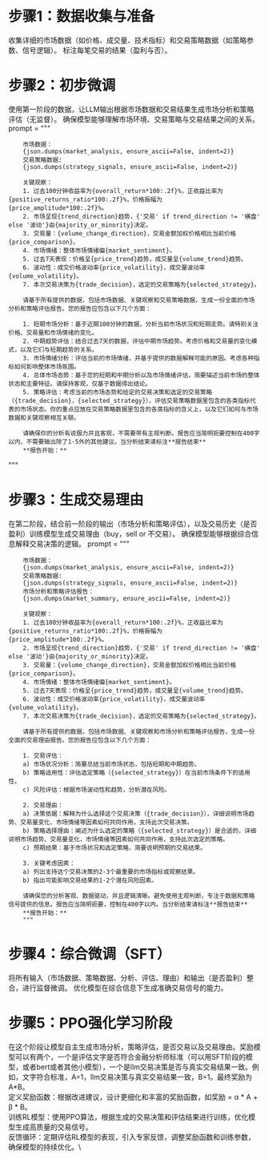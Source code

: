 # 步骤1：数据收集与准备
收集详细的市场数据（如价格、成交量、技术指标）和交易策略数据（如策略参数、信号逻辑）。
标注每笔交易的结果（盈利与否）。

# 步骤2：初步微调
使用第一阶段的数据，让LLM输出根据市场数据和交易结果生成市场分析和策略评估（无监督）。
确保模型能够理解市场环境、交易策略与交易结果之间的关系。
prompt = 
"""

        市场数据：
        {json.dumps(market_analysis, ensure_ascii=False, indent=2)}
        交易策略数据:
        {json.dumps(strategy_signals, ensure_ascii=False, indent=2)}

        关键观察：
        1. 过去100分钟收益率为{overall_return*100:.2f}%，正收益比率为{positive_returns_ratio*100:.2f}%，价格振幅为{price_amplitude*100:.2f}%。
        2. 市场呈现{trend_direction}趋势，{'交易' if trend_direction != '横盘' else '波动'}由{majority_or_minority}决定。
        3. 交易量：{volume_change_direction}，交易金额加权价格相比当前价格{price_comparison}。
        4. 市场情绪：整体市场情绪偏{market_sentiment}。
        5. 过去7天表现：价格呈{price_trend}趋势，成交量呈{volume_trend}趋势。
        6. 波动性：成交价格波动率{price_volatility}，成交量波动率{volume_volatility}。
        7. 本次交易决策为{trade_decision}，选定的交易策略为{selected_strategy}。

        请基于所有提供的数据，包括市场数据、关键观察和交易策略数据，生成一份全面的市场分析和策略评估报告。您的报告应包含以下几个方面：

        1. 短期市场分析：基于近期100分钟的数据，分析当前市场状况和短期走势。请特别关注价格、交易量和市场情绪的变化。
        2. 中期趋势评估：结合过去7天的数据，评估中期市场趋势。考虑价格和交易量的变化模式，以及它们与短期趋势的关系。
        3. 市场情绪分析：评估当前的市场情绪，并基于提供的数据解释可能的原因。考虑各种指标如何影响整体市场氛围。
        4. 总体市场态势：基于您的短期和中期分析以及市场情绪评估，简要描述当前市场的整体状态和主要特征。请保持客观，仅基于数据得出结论。
        5. 策略评估：考虑当前的市场态势和给定的交易决策和选定的交易策略（{trade_decision}，{selected_strategy}），评估交易策略数据里包含的各类指标代表的市场状态。你的重点应放在交易策略数据里包含的各类指标的含义上，以及它们如何与市场数据和关键观察相互关联。

        请确保你的分析有说服力并且客观，不需要带有主观判断。报告应当简明扼要控制在400字以内，不需要输出除了1-5外的其他建议。当分析结束请标注**报告结束**
        **报告开始：**
"""
# 步骤3：生成交易理由
在第二阶段，结合前一阶段的输出（市场分析和策略评估），以及交易历史（是否盈利）训练模型生成交易理由（buy，sell or 不交易）。
确保模型能够根据综合信息解释交易决策的逻辑。
prompt = 
"""

        市场数据：
        {json.dumps(market_analysis, ensure_ascii=False, indent=2)}
        交易策略数据:
        {json.dumps(strategy_signals, ensure_ascii=False, indent=2)}
        市场分析和策略评估报告：
        {json.dumps(market_summary, ensure_ascii=False, indent=2)}

        关键观察：
        1. 过去100分钟收益率为{overall_return*100:.2f}%，正收益比率为{positive_returns_ratio*100:.2f}%，价格振幅为{price_amplitude*100:.2f}%。
        2. 市场呈现{trend_direction}趋势，{'交易' if trend_direction != '横盘' else '波动'}由{majority_or_minority}决定。
        3. 交易量：{volume_change_direction}，交易金额加权价格相比当前价格{price_comparison}。
        4. 市场情绪：整体市场情绪偏{market_sentiment}。
        5. 过去7天表现：价格呈{price_trend}趋势，成交量呈{volume_trend}趋势。
        6. 波动性：成交价格波动率{price_volatility}，成交量波动率{volume_volatility}。
        7. 本次交易决策为{trade_decision}，选定的交易策略为{selected_strategy}。

        请基于所有提供的数据，包括市场数据、关键观察和市场分析和策略评估报告，生成一份全面的交易理由报告。您的报告应包含以下几个方面：

        1. 交易评估：
        a) 市场状况分析：简要总结当前市场状态，包括短期和中期趋势。
        b) 策略适用性：评估选定策略（{selected_strategy}）在当前市场条件下的适用性。
        c) 风险评估：根据市场波动性和趋势，分析潜在风险。

        2. 交易理由：
        a) 决策依据：解释为什么选择这个交易决策（{trade_decision}），详细说明市场趋势、交易量变化、市场情绪等因素如何共同作用，支持此次交易决策。
        b) 策略选择理由：阐述为什么选定的策略（{selected_strategy}）是合适的，详细说明市场趋势、交易量变化、市场情绪等因素如何共同作用，支持此次选定的策略。
        c) 预期结果：基于市场状况和选定策略，简要说明预期的交易结果。

        3. 关键考虑因素：
        a) 列出支持这个交易决策的2-3个最重要的市场指标或观察结果。
        b) 指出可能影响交易结果的1-2个潜在风险因素。

        请确保您的分析客观、数据驱动，并且逻辑清晰。避免使用主观判断，专注于数据和策略信号提供的信息。报告应当简明扼要，控制在400字以内。当分析结束请标注**报告结束**
        **报告开始：**
        """
# 步骤4：综合微调（SFT）
将所有输入（市场数据、策略数据、分析、评估、理由）和输出（是否盈利）整合，进行监督微调。
优化模型在综合信息下生成准确交易信号的能力。

# 步骤5：PPO强化学习阶段
在这个阶段让模型自主生成市场分析，策略评估，是否交易以及交易理由。奖励模型可以有两个，一个是评估文字是否符合金融分析师标准（可以用SFT阶段的模型，或者bert或者其他小模型），一个是llm交易决策是否与真实交易结果一致。例如，文字符合标准，A=1，llm交易决策与真实交易结果一致，B=1。最终奖励为A*B。\
定义奖励函数：根据改进建议，设计更细化和丰富的奖励函数，如奖励 = α * A + β * B。\
训练RL模型：使用PPO算法，根据生成的交易决策和评估结果进行训练，优化模型生成高质量的交易信号。\
反馈循环：定期评估RL模型的表现，引入专家反馈，调整奖励函数和训练参数，确保模型的持续优化。\
